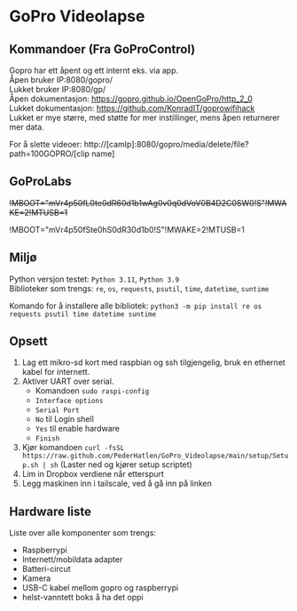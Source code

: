 # GoPro Videolapse

## Kommandoer (Fra GoProControl)

Gopro har ett åpent og ett internt eks. via app.  
Åpen bruker IP:8080/gopro/  
Lukket bruker IP:8080/gp/  
Åpen dokumentasjon: https://gopro.github.io/OpenGoPro/http_2_0  
Lukket dokumentasjon: https://github.com/KonradIT/goprowifihack  
Lukket er mye større, med støtte for mer instillinger, mens åpen returnerer mer data.  
  
For å slette videoer: http://\[camIp\]:8080/gopro/media/delete/file?path=100GOPRO/\[clip name\]

## GoProLabs

~~!MBOOT="mVr4p50fL0te0dR60d1b1wAg0v0q0dVoV0B4D2C0SW0!S"!MWAKE=2!MTUSB=1~~

!MBOOT="mVr4p50fSte0hS0dR30d1b0!S"!MWAKE=2!MTUSB=1

## Miljø

Python versjon testet: `Python 3.11`, `Python 3.9`  
Biblioteker som trengs: `re`, `os`, `requests`, `psutil`, `time`, `datetime`, `suntime`  

Komando for å installere alle bibliotek: `python3 -m pip install re os requests psutil time datetime suntime`  

## Opsett

1. Lag ett mikro-sd kort med raspbian og ssh tilgjengelig, bruk en ethernet kabel for internett.
2. Aktiver UART over serial.
    - Komandoen `sudo raspi-config`
    - `Interface options`
    - `Serial Port`
    - `No` til Login shell
    - `Yes` til enable hardware
    - `Finish`
3. Kjør komandoen `curl -fsSL https://raw.github.com/PederHatlen/GoPro_Videolapse/main/setup/Setup.sh | sh` (Laster ned og kjører setup scriptet)
4. Lim in Dropbox verdiene når etterspurt
5. Legg maskinen inn i tailscale, ved å gå inn på linken

## Hardware liste

Liste over alle komponenter som trengs:

- Raspberrypi
- Internett/mobildata adapter
- Batteri-circut
- Kamera
- USB-C kabel mellom gopro og raspberrypi
- helst-vanntett boks å ha det oppi
